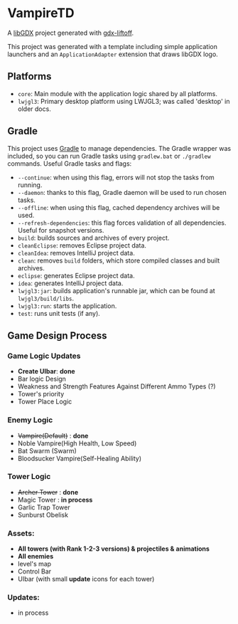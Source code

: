# VampireTD

A [libGDX](https://libgdx.com/) project generated with [gdx-liftoff](https://github.com/libgdx/gdx-liftoff).

This project was generated with a template including simple application launchers and an `ApplicationAdapter` extension that draws libGDX logo.

## Platforms

- `core`: Main module with the application logic shared by all platforms.
- `lwjgl3`: Primary desktop platform using LWJGL3; was called 'desktop' in older docs.

## Gradle

This project uses [Gradle](https://gradle.org/) to manage dependencies.
The Gradle wrapper was included, so you can run Gradle tasks using `gradlew.bat` or `./gradlew` commands.
Useful Gradle tasks and flags:

- `--continue`: when using this flag, errors will not stop the tasks from running.
- `--daemon`: thanks to this flag, Gradle daemon will be used to run chosen tasks.
- `--offline`: when using this flag, cached dependency archives will be used.
- `--refresh-dependencies`: this flag forces validation of all dependencies. Useful for snapshot versions.
- `build`: builds sources and archives of every project.
- `cleanEclipse`: removes Eclipse project data.
- `cleanIdea`: removes IntelliJ project data.
- `clean`: removes `build` folders, which store compiled classes and built archives.
- `eclipse`: generates Eclipse project data.
- `idea`: generates IntelliJ project data.
- `lwjgl3:jar`: builds application's runnable jar, which can be found at `lwjgl3/build/libs`.
- `lwjgl3:run`: starts the application.
- `test`: runs unit tests (if any).

## Game Design Process

### Game Logic Updates
- **Create UIbar**: **done**
- Bar logic Design
- Weakness and Strength Features Against Different Ammo Types (?)
- Tower's priority
- Tower Place Logic

### Enemy Logic 
- ~~Vampire(Default)~~ : **done**
- Noble Vampire(High Health, Low Speed)
- Bat Swarm (Swarm)
- Bloodsucker Vampire(Self-Healing Ability)

### Tower Logic 

- ~~Archer Tower~~ : **done**
- Magic Tower : **in process**
- Garlic Trap Tower
- Sunburst Obelisk

### Assets: 
- **All towers (with Rank 1-2-3 versions) & projectiles & animations** 
- **All enemies**
- level's map
- Control Bar
- UIbar (with small **update** icons for each tower)

### Updates:
- in process
 